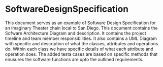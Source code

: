 # SoftwareDesignSpecification

This document serves as an example of Software Design Specification for an imaginary Theater chain local to San Diego.
This document contains the Sofware Architecture Diagram and description.
It contains the project timeline and team member responsibilities.
It also contains a UML Diagram with specific and description  of what the classes, attributes and operations do. 
Within each class we have specific details of what each attribute and operation does.
The added testa cases are based on specific methods that enusures the software functions are upto the outlined requirements.
